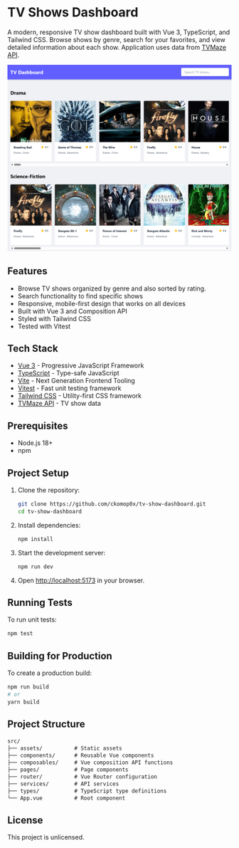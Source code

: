 # TV Shows Dashboard

A modern, responsive TV show dashboard built with Vue 3, TypeScript, and Tailwind CSS. Browse shows by genre, search for your favorites, and view detailed information about each show. Application uses data from [TVMaze API](https://www.tvmaze.com/api).

![Dashboard Preview](./public/screenshot.png)

## Features

- Browse TV shows organized by genre and also sorted by rating.
- Search functionality to find specific shows
- Responsive, mobile-first design that works on all devices
- Built with Vue 3 and Composition API
- Styled with Tailwind CSS
- Tested with Vitest

## Tech Stack

- [Vue 3](https://vuejs.org/) - Progressive JavaScript Framework
- [TypeScript](https://www.typescriptlang.org/) - Type-safe JavaScript
- [Vite](https://vitejs.dev/) - Next Generation Frontend Tooling
- [Vitest](https://vitest.dev/) - Fast unit testing framework
- [Tailwind CSS](https://tailwindcss.com/) - Utility-first CSS framework
- [TVMaze API](https://www.tvmaze.com/api) - TV show data

## Prerequisites

- Node.js 18+
- npm

## Project Setup

1. Clone the repository:
   ```bash
   git clone https://github.com/ckomop0x/tv-show-dashboard.git
   cd tv-show-dashboard
   ```

2. Install dependencies:
   ```bash
   npm install   
   ```

3. Start the development server:
   ```bash
   npm run dev   
   ```

4. Open [http://localhost:5173](http://localhost:5173) in your browser.

## Running Tests

To run unit tests:

```bash
npm test
```

## Building for Production

To create a production build:

```bash
npm run build
# or
yarn build
```

## Project Structure

```
src/
├── assets/          # Static assets
├── components/      # Reusable Vue components
├── composables/     # Vue composition API functions
├── pages/           # Page components
├── router/          # Vue Router configuration
├── services/        # API services
├── types/           # TypeScript type definitions
└── App.vue          # Root component
```

## License

This project is unlicensed.
